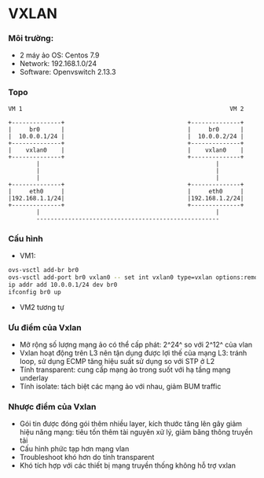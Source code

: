 ﻿# VXLAN
### Môi trường: 
- 2 máy ảo OS: Centos 7.9
- Network: 192.168.1.0/24
- Software: Openvswitch 2.13.3
### Topo
````
VM 1                                                           VM 2

+--------------+                                   +--------------+
|     br0      |                                   |     br0      |
|  10.0.0.1/24 |                                   |  10.0.0.2/24 |
+--------------+                                   +--------------+
|    vxlan0    |                                   |    vxlan0    |
+--------------+                                   +--------------+
        |                                                  |
        |                                                  |
        |                                                  |
+--------------+                                   +--------------+
|     eth0     |                                   |     eth0     |
|192.168.1.1/24|                                   |192.168.1.2/24|
+--------------+                                   +--------------+
        |                                                  |
        ----------------------------------------------------
````
### Cấu hình
- VM1:
```bash
ovs-vsctl add-br br0
ovs-vsctl add-port br0 vxlan0 -- set int vxlan0 type=vxlan options:remote_ip=192.168.1.2
ip addr add 10.0.0.1/24 dev br0
ifconfig br0 up
```
- VM2 tương tự

### Ưu điểm của Vxlan
- Mở rộng số lượng mạng ảo có thể cấp phát: 2^24^ so với 2^12^ của vlan
- Vxlan hoạt động trên L3 nên tận dụng được lợi thế của mạng L3: tránh loop, sử dụng ECMP tăng hiệu suất sử dụng so với STP ở L2
- Tính transparent: cung cấp mạng ảo trong suốt với hạ tầng mạng underlay
- Tính isolate: tách biệt các mạng ảo với nhau, giảm BUM traffic

### Nhược điểm của Vxlan
- Gói tin được đóng gói thêm nhiều layer, kích thước tăng lên gây giảm hiệu năng mạng:  tiêu tốn thêm tài nguyên xử lý, giảm băng thông truyền tải
- Cấu hình phức tạp hơn mạng vlan
- Troubleshoot khó hơn do tính transparent
- Khó tích hợp với các thiết bị mạng truyền thống không hỗ trợ vxlan

